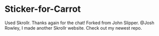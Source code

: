 Sticker-for-Carrot
==================

Used Skrollr. Thanks again for the chat! Forked from John Slipper. @Josh Rowley, I made another Skrollr website. Check out my newest repo. 

